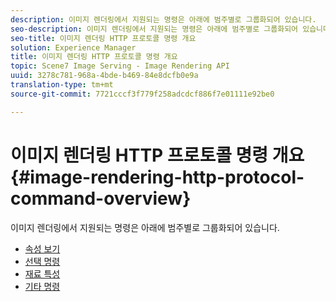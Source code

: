 ```yaml
---
description: 이미지 렌더링에서 지원되는 명령은 아래에 범주별로 그룹화되어 있습니다.
seo-description: 이미지 렌더링에서 지원되는 명령은 아래에 범주별로 그룹화되어 있습니다.
seo-title: 이미지 렌더링 HTTP 프로토콜 명령 개요
solution: Experience Manager
title: 이미지 렌더링 HTTP 프로토콜 명령 개요
topic: Scene7 Image Serving - Image Rendering API
uuid: 3278c781-968a-4bde-b469-84e8dcfb0e9a
translation-type: tm+mt
source-git-commit: 7721cccf3f779f258adcdcf886f7e01111e92be0

---
```



# 이미지 렌더링 HTTP 프로토콜 명령 개요{#image-rendering-http-protocol-command-overview}

이미지 렌더링에서 지원되는 명령은 아래에 범주별로 그룹화되어 있습니다.

* [속성 보기](r-ir-view-attributes.md)
* [선택 명령](r-ir-selection-commands.md)
* [재료 특성](r-ir-material-attributes.md)
* [기타 명령](r-ir-miscellaneous-commands.md)
